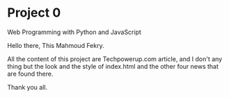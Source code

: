 # Project 0

Web Programming with Python and JavaScript

Hello there,
This Mahmoud Fekry.

All the content of this project are Techpowerup.com article, and I don't any thing but the look and the style of index.html and the other four news that are found there.

Thank you all.
